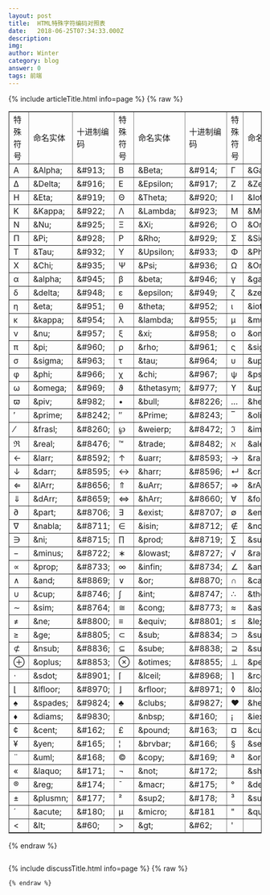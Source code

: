 ```yaml
---
layout: post
title:  HTML特殊字符编码对照表
date:   2018-06-25T07:34:33.000Z
description: 
img: 
author: Winter
category: blog
answer: 0
tags: 前端
---
```

<div class="article-root">
  <div class="article">
    {% include articleTitle.html info=page %}
    {% raw %}
    <div class="article-content"><table align="center" border="1" cellpadding="2" cellspacing="1" style="width:100%">
	<tbody>
		<tr>
			<td>特殊符号</td>
			<td>命名实体</td>
			<td>十进制编码</td>
			<td>特殊符号</td>
			<td>命名实体</td>
			<td>十进制编码</td>
			<td>特殊符号</td>
			<td>命名实体</td>
			<td>十进制编码</td>
		</tr>
		<tr>
			<td>&Alpha;</td>
			<td>&amp;Alpha;</td>
			<td>&amp;#913;</td>
			<td>&Beta;</td>
			<td>&amp;Beta;</td>
			<td>&amp;#914;</td>
			<td>&Gamma;</td>
			<td>&amp;Gamma;</td>
			<td>&amp;#915;</td>
		</tr>
		<tr>
			<td>&Delta;</td>
			<td>&amp;Delta;</td>
			<td>&amp;#916;</td>
			<td>&Epsilon;</td>
			<td>&amp;Epsilon;</td>
			<td>&amp;#917;</td>
			<td>&Zeta;</td>
			<td>&amp;Zeta;</td>
			<td>&amp;#918;</td>
		</tr>
		<tr>
			<td>&Eta;</td>
			<td>&amp;Eta;</td>
			<td>&amp;#919;</td>
			<td>&Theta;</td>
			<td>&amp;Theta;</td>
			<td>&amp;#920;</td>
			<td>&Iota;</td>
			<td>&amp;Iota;</td>
			<td>&amp;#921;</td>
		</tr>
		<tr>
			<td>&Kappa;</td>
			<td>&amp;Kappa;</td>
			<td>&amp;#922;</td>
			<td>&Lambda;</td>
			<td>&amp;Lambda;</td>
			<td>&amp;#923;</td>
			<td>&Mu;</td>
			<td>&amp;Mu;</td>
			<td>&amp;#924;</td>
		</tr>
		<tr>
			<td>&Nu;</td>
			<td>&amp;Nu;</td>
			<td>&amp;#925;</td>
			<td>&Xi;</td>
			<td>&amp;Xi;</td>
			<td>&amp;#926;</td>
			<td>&Omicron;</td>
			<td>&amp;Omicron;</td>
			<td>&amp;#927;</td>
		</tr>
		<tr>
			<td>&Pi;</td>
			<td>&amp;Pi;</td>
			<td>&amp;#928;</td>
			<td>&Rho;</td>
			<td>&amp;Rho;</td>
			<td>&amp;#929;</td>
			<td>&Sigma;</td>
			<td>&amp;Sigma;</td>
			<td>&amp;#931;</td>
		</tr>
		<tr>
			<td>&Tau;</td>
			<td>&amp;Tau;</td>
			<td>&amp;#932;</td>
			<td>&Upsilon;</td>
			<td>&amp;Upsilon;</td>
			<td>&amp;#933;</td>
			<td>&Phi;</td>
			<td>&amp;Phi;</td>
			<td>&amp;#934;</td>
		</tr>
		<tr>
			<td>&Chi;</td>
			<td>&amp;Chi;</td>
			<td>&amp;#935;</td>
			<td>&Psi;</td>
			<td>&amp;Psi;</td>
			<td>&amp;#936;</td>
			<td>&Omega;</td>
			<td>&amp;Omega;</td>
			<td>&amp;#937;</td>
		</tr>
		<tr>
			<td>&alpha;</td>
			<td>&amp;alpha;</td>
			<td>&amp;#945;</td>
			<td>&beta;</td>
			<td>&amp;beta;</td>
			<td>&amp;#946;</td>
			<td>&gamma;</td>
			<td>&amp;gamma;</td>
			<td>&amp;#947;</td>
		</tr>
		<tr>
			<td>&delta;</td>
			<td>&amp;delta;</td>
			<td>&amp;#948;</td>
			<td>&epsilon;</td>
			<td>&amp;epsilon;</td>
			<td>&amp;#949;</td>
			<td>&zeta;</td>
			<td>&amp;zeta;</td>
			<td>&amp;#950;</td>
		</tr>
		<tr>
			<td>&eta;</td>
			<td>&amp;eta;</td>
			<td>&amp;#951;</td>
			<td>&theta;</td>
			<td>&amp;theta;</td>
			<td>&amp;#952;</td>
			<td>&iota;</td>
			<td>&amp;iota;</td>
			<td>&amp;#953;</td>
		</tr>
		<tr>
			<td>&kappa;</td>
			<td>&amp;kappa;</td>
			<td>&amp;#954;</td>
			<td>&lambda;</td>
			<td>&amp;lambda;</td>
			<td>&amp;#955;</td>
			<td>&mu;</td>
			<td>&amp;mu;</td>
			<td>&amp;#956;</td>
		</tr>
		<tr>
			<td>&nu;</td>
			<td>&amp;nu;</td>
			<td>&amp;#957;</td>
			<td>&xi;</td>
			<td>&amp;xi;</td>
			<td>&amp;#958;</td>
			<td>&omicron;</td>
			<td>&amp;omicron;</td>
			<td>&amp;#959;</td>
		</tr>
		<tr>
			<td>&pi;</td>
			<td>&amp;pi;</td>
			<td>&amp;#960;</td>
			<td>&rho;</td>
			<td>&amp;rho;</td>
			<td>&amp;#961;</td>
			<td>&sigmaf;</td>
			<td>&amp;sigmaf;</td>
			<td>&amp;#962;</td>
		</tr>
		<tr>
			<td>&sigma;</td>
			<td>&amp;sigma;</td>
			<td>&amp;#963;</td>
			<td>&tau;</td>
			<td>&amp;tau;</td>
			<td>&amp;#964;</td>
			<td>&upsilon;</td>
			<td>&amp;upsilon;</td>
			<td>&amp;#965;</td>
		</tr>
		<tr>
			<td>&phi;</td>
			<td>&amp;phi;</td>
			<td>&amp;#966;</td>
			<td>&chi;</td>
			<td>&amp;chi;</td>
			<td>&amp;#967;</td>
			<td>&psi;</td>
			<td>&amp;psi;</td>
			<td>&amp;#968;</td>
		</tr>
		<tr>
			<td>&omega;</td>
			<td>&amp;omega;</td>
			<td>&amp;#969;</td>
			<td>&thetasym;</td>
			<td>&amp;thetasym;</td>
			<td>&amp;#977;</td>
			<td>&upsih;</td>
			<td>&amp;upsih;</td>
			<td>&amp;#978;</td>
		</tr>
		<tr>
			<td>&piv;</td>
			<td>&amp;piv;</td>
			<td>&amp;#982;</td>
			<td>&bull;</td>
			<td>&amp;bull;</td>
			<td>&amp;#8226;</td>
			<td>&hellip;</td>
			<td>&amp;hellip;</td>
			<td>&amp;#8230;</td>
		</tr>
		<tr>
			<td>&prime;</td>
			<td>&amp;prime;</td>
			<td>&amp;#8242;</td>
			<td>&Prime;</td>
			<td>&amp;Prime;</td>
			<td>&amp;#8243;</td>
			<td>&oline;</td>
			<td>&amp;oline;</td>
			<td>&amp;#8254;</td>
		</tr>
		<tr>
			<td>&frasl;</td>
			<td>&amp;frasl;</td>
			<td>&amp;#8260;</td>
			<td>&weierp;</td>
			<td>&amp;weierp;</td>
			<td>&amp;#8472;</td>
			<td>&image;</td>
			<td>&amp;image;</td>
			<td>&amp;#8465;</td>
		</tr>
		<tr>
			<td>&real;</td>
			<td>&amp;real;</td>
			<td>&amp;#8476;</td>
			<td>&trade;</td>
			<td>&amp;trade;</td>
			<td>&amp;#8482;</td>
			<td>&alefsym;</td>
			<td>&amp;alefsym;</td>
			<td>&amp;#8501;</td>
		</tr>
		<tr>
			<td>&larr;</td>
			<td>&amp;larr;</td>
			<td>&amp;#8592;</td>
			<td>&uarr;</td>
			<td>&amp;uarr;</td>
			<td>&amp;#8593;</td>
			<td>&rarr;</td>
			<td>&amp;rarr;</td>
			<td>&amp;#8594;</td>
		</tr>
		<tr>
			<td>&darr;</td>
			<td>&amp;darr;</td>
			<td>&amp;#8595;</td>
			<td>&harr;</td>
			<td>&amp;harr;</td>
			<td>&amp;#8596;</td>
			<td>&crarr;</td>
			<td>&amp;crarr;</td>
			<td>&amp;#8629;</td>
		</tr>
		<tr>
			<td>&lArr;</td>
			<td>&amp;lArr;</td>
			<td>&amp;#8656;</td>
			<td>&uArr;</td>
			<td>&amp;uArr;</td>
			<td>&amp;#8657;</td>
			<td>&rArr;</td>
			<td>&amp;rArr;</td>
			<td>&amp;#8658;</td>
		</tr>
		<tr>
			<td>&dArr;</td>
			<td>&amp;dArr;</td>
			<td>&amp;#8659;</td>
			<td>&hArr;</td>
			<td>&amp;hArr;</td>
			<td>&amp;#8660;</td>
			<td>&forall;</td>
			<td>&amp;forall;</td>
			<td>&amp;#8704;</td>
		</tr>
		<tr>
			<td>&part;</td>
			<td>&amp;part;</td>
			<td>&amp;#8706;</td>
			<td>&exist;</td>
			<td>&amp;exist;</td>
			<td>&amp;#8707;</td>
			<td>&empty;</td>
			<td>&amp;empty;</td>
			<td>&amp;#8709;</td>
		</tr>
		<tr>
			<td>&nabla;</td>
			<td>&amp;nabla;</td>
			<td>&amp;#8711;</td>
			<td>&isin;</td>
			<td>&amp;isin;</td>
			<td>&amp;#8712;</td>
			<td>&notin;</td>
			<td>&amp;notin;</td>
			<td>&amp;#8713;</td>
		</tr>
		<tr>
			<td>&ni;</td>
			<td>&amp;ni;</td>
			<td>&amp;#8715;</td>
			<td>&prod;</td>
			<td>&amp;prod;</td>
			<td>&amp;#8719;</td>
			<td>&sum;</td>
			<td>&amp;sum;</td>
			<td>&amp;#8722;</td>
		</tr>
		<tr>
			<td>&minus;</td>
			<td>&amp;minus;</td>
			<td>&amp;#8722;</td>
			<td>&lowast;</td>
			<td>&amp;lowast;</td>
			<td>&amp;#8727;</td>
			<td>&radic;</td>
			<td>&amp;radic;</td>
			<td>&amp;#8730;</td>
		</tr>
		<tr>
			<td>&prop;</td>
			<td>&amp;prop;</td>
			<td>&amp;#8733;</td>
			<td>&infin;</td>
			<td>&amp;infin;</td>
			<td>&amp;#8734;</td>
			<td>&ang;</td>
			<td>&amp;ang;</td>
			<td>&amp;#8736;</td>
		</tr>
		<tr>
			<td>&and;</td>
			<td>&amp;and;</td>
			<td>&amp;#8869;</td>
			<td>&or;</td>
			<td>&amp;or;</td>
			<td>&amp;#8870;</td>
			<td>&cap;</td>
			<td>&amp;cap;</td>
			<td>&amp;#8745;</td>
		</tr>
		<tr>
			<td>&cup;</td>
			<td>&amp;cup;</td>
			<td>&amp;#8746;</td>
			<td>&int;</td>
			<td>&amp;int;</td>
			<td>&amp;#8747;</td>
			<td>&there4;</td>
			<td>&amp;there4;</td>
			<td>&amp;#8756;</td>
		</tr>
		<tr>
			<td>&sim;</td>
			<td>&amp;sim;</td>
			<td>&amp;#8764;</td>
			<td>&cong;</td>
			<td>&amp;cong;</td>
			<td>&amp;#8773;</td>
			<td>&asymp;</td>
			<td>&amp;asymp;</td>
			<td>&amp;#8773;</td>
		</tr>
		<tr>
			<td>&ne;</td>
			<td>&amp;ne;</td>
			<td>&amp;#8800;</td>
			<td>&equiv;</td>
			<td>&amp;equiv;</td>
			<td>&amp;#8801;</td>
			<td>&le;</td>
			<td>&amp;le;</td>
			<td>&amp;#8804;</td>
		</tr>
		<tr>
			<td>&ge;</td>
			<td>&amp;ge;</td>
			<td>&amp;#8805;</td>
			<td>&sub;</td>
			<td>&amp;sub;</td>
			<td>&amp;#8834;</td>
			<td>&sup;</td>
			<td>&amp;sup;</td>
			<td>&amp;#8835;</td>
		</tr>
		<tr>
			<td>&nsub;</td>
			<td>&amp;nsub;</td>
			<td>&amp;#8836;</td>
			<td>&sube;</td>
			<td>&amp;sube;</td>
			<td>&amp;#8838;</td>
			<td>&supe;</td>
			<td>&amp;supe;</td>
			<td>&amp;#8839;</td>
		</tr>
		<tr>
			<td>&oplus;</td>
			<td>&amp;oplus;</td>
			<td>&amp;#8853;</td>
			<td>&otimes;</td>
			<td>&amp;otimes;</td>
			<td>&amp;#8855;</td>
			<td>&perp;</td>
			<td>&amp;perp;</td>
			<td>&amp;#8869;</td>
		</tr>
		<tr>
			<td>&sdot;</td>
			<td>&amp;sdot;</td>
			<td>&amp;#8901;</td>
			<td>&lceil;</td>
			<td>&amp;lceil;</td>
			<td>&amp;#8968;</td>
			<td>&rceil;</td>
			<td>&amp;rceil;</td>
			<td>&amp;#8969;</td>
		</tr>
		<tr>
			<td>&lfloor;</td>
			<td>&amp;lfloor;</td>
			<td>&amp;#8970;</td>
			<td>&rfloor;</td>
			<td>&amp;rfloor;</td>
			<td>&amp;#8971;</td>
			<td>&loz;</td>
			<td>&amp;loz;</td>
			<td>&amp;#9674;</td>
		</tr>
		<tr>
			<td>&spades;</td>
			<td>&amp;spades;</td>
			<td>&amp;#9824;</td>
			<td>&clubs;</td>
			<td>&amp;clubs;</td>
			<td>&amp;#9827;</td>
			<td>&hearts;</td>
			<td>&amp;hearts;</td>
			<td>&amp;#9829;</td>
		</tr>
		<tr>
			<td>&diams;</td>
			<td>&amp;diams;</td>
			<td>&amp;#9830;</td>
			<td>&nbsp;</td>
			<td>&amp;nbsp;</td>
			<td>&amp;#160;</td>
			<td>&iexcl;</td>
			<td>&amp;iexcl;</td>
			<td>&amp;#161;</td>
		</tr>
		<tr>
			<td>&cent;</td>
			<td>&amp;cent;</td>
			<td>&amp;#162;</td>
			<td>&pound;</td>
			<td>&amp;pound;</td>
			<td>&amp;#163;</td>
			<td>&curren;</td>
			<td>&amp;curren;</td>
			<td>&amp;#164;</td>
		</tr>
		<tr>
			<td>&yen;</td>
			<td>&amp;yen;</td>
			<td>&amp;#165;</td>
			<td>&brvbar;</td>
			<td>&amp;brvbar;</td>
			<td>&amp;#166;</td>
			<td>&sect;</td>
			<td>&amp;sect;</td>
			<td>&amp;#167;</td>
		</tr>
		<tr>
			<td>&uml;</td>
			<td>&amp;uml;</td>
			<td>&amp;#168;</td>
			<td>&copy;</td>
			<td>&amp;copy;</td>
			<td>&amp;#169;</td>
			<td>&ordf;</td>
			<td>&amp;ordf;</td>
			<td>&amp;#170;</td>
		</tr>
		<tr>
			<td>&laquo;</td>
			<td>&amp;laquo;</td>
			<td>&amp;#171;</td>
			<td>&not;</td>
			<td>&amp;not;</td>
			<td>&amp;#172;</td>
			<td>&shy;</td>
			<td>&amp;shy;</td>
			<td>&amp;#173;</td>
		</tr>
		<tr>
			<td>&reg;</td>
			<td>&amp;reg;</td>
			<td>&amp;#174;</td>
			<td>&macr;</td>
			<td>&amp;macr;</td>
			<td>&amp;#175;</td>
			<td>&deg;</td>
			<td>&amp;deg;</td>
			<td>&amp;#176;</td>
		</tr>
		<tr>
			<td>&plusmn;</td>
			<td>&amp;plusmn;</td>
			<td>&amp;#177;</td>
			<td>&sup2;</td>
			<td>&amp;sup2;</td>
			<td>&amp;#178;</td>
			<td>&sup3;</td>
			<td>&amp;sup3;</td>
			<td>&amp;#179;</td>
		</tr>
		<tr>
			<td>&acute;</td>
			<td>&amp;acute;</td>
			<td>&amp;#180;</td>
			<td>&micro;</td>
			<td>&amp;micro;</td>
			<td>&amp;#181</td>
			<td>&quot;</td>
			<td>&amp;quot;</td>
			<td>&amp;#34;</td>
		</tr>
		<tr>
			<td>&lt;</td>
			<td>&amp;lt;</td>
			<td>&amp;#60;</td>
			<td>&gt;</td>
			<td>&amp;gt;</td>
			<td>&amp;#62;</td>
			<td>&#39;</td>
			<td>&nbsp;</td>
			<td>&amp;#39;</td>
		</tr>
	</tbody>
</table>
</div>
    {% endraw %}
  </div>
  <p style="height: 0;width:0;overflow: hidden;"> 第61篇《HTML特殊字符编码对照表》来自Winter(https://github.com/aiyld/aiyld.github.io)的站点</p>
  <div class="discuss-wrapper">
    {% include discussTitle.html info=page %}
    {% raw %}
    
    {% endraw %}
  </div>
<div>
